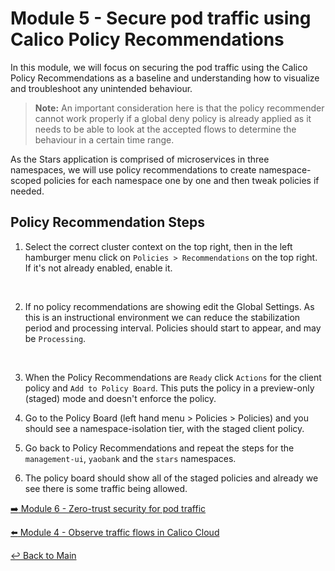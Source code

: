 # Module 5 - Secure pod traffic using Calico Policy Recommendations

In this module, we will focus on securing the pod traffic using the Calico Policy Recommendations as a baseline and understanding how to visualize and troubleshoot any unintended behaviour. 

> **Note:** An important consideration here is that the policy recommender cannot work properly if a global deny policy is already applied as it needs to be able to look at the accepted flows to determine the behaviour in a certain time range.

As the Stars application is comprised of microservices in three namespaces, we will use policy recommendations to create namespace-scoped policies for each namespace one by one and then tweak policies if needed.

## Policy Recommendation Steps

1. Select the correct cluster context on the top right, then in the left hamburger menu click on ```Policies > Recommendations``` on the top right. If it's not already enabled, enable it.
</br>

2. If no policy recommendations are showing edit the Global Settings. As this is an instructional environment we can reduce the stabilization period and processing interval. Policies should start to appear, and may be ```Processing```.
</br>

3. When the Policy Recommendations are ```Ready``` click ```Actions``` for the client policy and ```Add to Policy Board```. This puts the policy in a preview-only (staged) mode and doesn't enforce the policy.
   
4.  Go to the Policy Board (left hand menu > Policies > Policies) and you should see a namespace-isolation tier, with the staged client policy.
    
5. Go back to Policy Recommendations and repeat the steps for the ```management-ui```, ```yaobank``` and the ```stars``` namespaces.

6. The policy board should show all of the staged policies and already we see there is some traffic being allowed. 


[:arrow_right: Module 6 - Zero-trust security for pod traffic](module-6-zero-trust-security.md)   <br>

[:arrow_left: Module 4 - Observe traffic flows in Calico Cloud](module-4-observe-traffic.md)

[:leftwards_arrow_with_hook: Back to Main](../README.md) 
